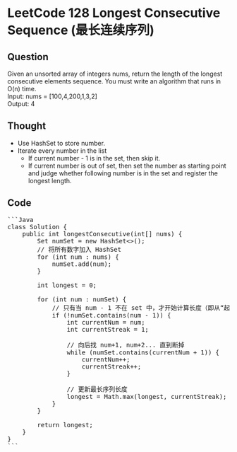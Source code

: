# LeetCode 128 Longest Consecutive Sequence (最长连续序列)

## Question

Given an unsorted array of integers nums, return the length of the longest consecutive elements sequence.
You must write an algorithm that runs in O(n) time.  
Input: nums = [100,4,200,1,3,2]  
Output: 4

## Thought

- Use HashSet to store number.
- Iterate every number in the list
  - If current number - 1 is in the set, then skip it.
  - If current number is out of set, then set the number as starting point and judge whether following number is in the set and register the longest length.

## Code

<pre>```Java
class Solution {
    public int longestConsecutive(int[] nums) {
        Set<Integer> numSet = new HashSet<>();
        // 将所有数字加入 HashSet
        for (int num : nums) {
            numSet.add(num);
        }

        int longest = 0;

        for (int num : numSet) {
            // 只有当 num - 1 不在 set 中，才开始计算长度（即从“起点”开始）
            if (!numSet.contains(num - 1)) {
                int currentNum = num;
                int currentStreak = 1;

                // 向后找 num+1, num+2... 直到断掉
                while (numSet.contains(currentNum + 1)) {
                    currentNum++;
                    currentStreak++;
                }

                // 更新最长序列长度
                longest = Math.max(longest, currentStreak);
            }
        }

        return longest;
    }
}
```</pre>
